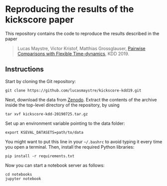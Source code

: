 # Reproducing the results of the kickscore paper

This repository contains the code to reproduce the results described in the paper

> Lucas Maystre, Victor Kristof, Matthias Grossglauser, [Pairwise Comparisons
> with Flexible Time-dynamics][1], KDD 2019.

## Instructions

Start by cloning the Git repository:

    git clone https://github.com/lucasmaystre/kickscore-kdd19.git

Next, download the data from [Zenodo][2]. Extract the contents of the archive
inside the top-level directory of the repository, by using

    tar xvf kickscore-kdd-20190725.tar.gz

Set up an environment variable pointing to the data folder:

    export KSEVAL_DATASETS=path/to/data

You might want to put this line in your `~/.bashrc` to avoid typing it every
time you open a terminal. Then, install the required Python libraries:

    pip install -r requirements.txt

Now you can start a notebook server as follows:

    cd notebooks
    jupyter notebook

[1]: https://arxiv.org/abs/1903.07746
[2]: https://zenodo.org/record/3351648
